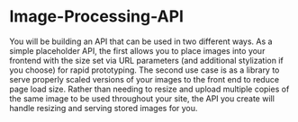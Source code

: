 # Image-Processing-API
You will be building an API that can be used in two different ways. As a simple placeholder API, the first allows you to place images into your frontend with the size set via URL parameters (and additional stylization if you choose) for rapid prototyping. The second use case is as a library to serve properly scaled versions of your images to the front end to reduce page load size. Rather than needing to resize and upload multiple copies of the same image to be used throughout your site, the API you create will handle resizing and serving stored images for you.
